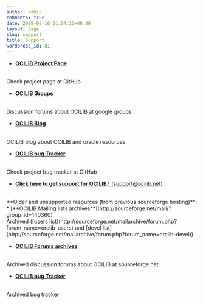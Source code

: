 ```yaml
---
author: admin
comments: true
date: 2008-08-16 21:04:35+00:00
layout: page
slug: support
title: Support
wordpress_id: 81
---
```


* [**OCILIB Project Page**]({{site.projecturl}})
<br/>
Check project page at GitHub

* [**OCILIB Groups**](https://groups.google.com/forum/#!forum/ocilib)
<br/>
Discussion forums about OCILIB at google groups

* [**OCILIB Blog**]({{site.baseurl}}/blog/)
<br/>
OCILIB blog about OCILIB and oracle resources

* [**OCILIB bug Tracker**]({{site.projecturl}}/issues/ )
<br/>
Check project bug tracker at GitHub

* [**Click here to get support for OCILIB !** (support@ocilib.net)](mailto:support@ocilib.net)


<br/>
**Older and unsupported resources (from previous sourceforge hosting)**:
<br/>
* [**OCILIB Mailing lists archives**](http://sourceforge.net/mail/?group_id=140360)
<br/>
Archived ([users list](http://sourceforge.net/mailarchive/forum.php?forum_name=orclib-users) and [devel list](http://sourceforge.net/mailarchive/forum.php?forum_name=orclib-devel))

* [**OCILIB Forums archives**](http://sourceforge.net/forum/?group_id=140360)
<br/>
Archived discussion forums about OCILIB at sourceforge.net

* [**OCILIB bug Tracker**](http://sourceforge.net/tracker/?group_id=140360/)
<br/>
Archived bug tracker